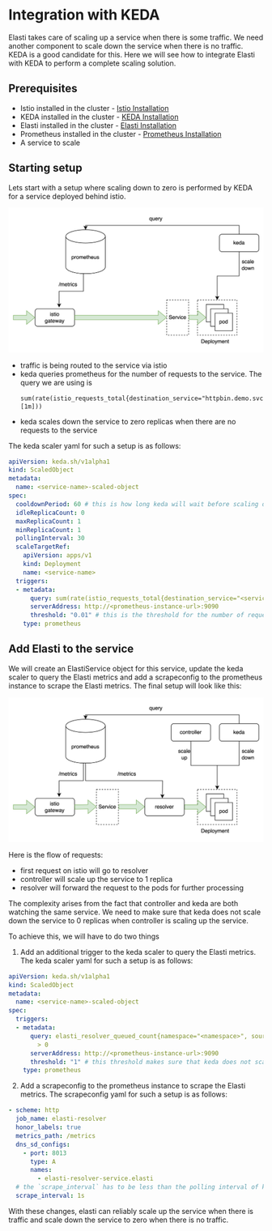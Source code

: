 # Integration with KEDA
Elasti takes care of scaling up a service when there is some traffic. We need another component to scale down the service when there is no traffic. KEDA is a good candidate for this.
Here we will see how to integrate Elasti with KEDA to perform a complete scaling solution.

## Prerequisites
- Istio installed in the cluster - [Istio Installation](https://istio.io/latest/docs/setup/getting-started/)
- KEDA installed in the cluster - [KEDA Installation](https://keda.sh/docs/latest/deploy/)
- Elasti installed in the cluster - [Elasti Installation](https://github.com/truefoundry/elasti)
- Prometheus installed in the cluster - [Prometheus Installation](https://prometheus.io/docs/prometheus/latest/installation/)
- A service to scale

## Starting setup
Lets start with a setup where scaling down to zero is performed by KEDA for a service deployed behind istio.

![Starting setup](./assets/keda-scale-down.png)

- traffic is being routed to the service via istio
- keda queries prometheus for the number of requests to the service. The query we are using is
  ```
  sum(rate(istio_requests_total{destination_service="httpbin.demo.svc.cluster.local"}[1m]))
  ```
- keda scales down the service to zero replicas when there are no requests to the service

The keda scaler yaml for such a setup is as follows:

```yaml
apiVersion: keda.sh/v1alpha1
kind: ScaledObject
metadata:
  name: <service-name>-scaled-object
spec:
  cooldownPeriod: 60 # this is how long keda will wait before scaling down the service to 0 replicas
  idleReplicaCount: 0
  maxReplicaCount: 1
  minReplicaCount: 1
  pollingInterval: 30
  scaleTargetRef:
    apiVersion: apps/v1
    kind: Deployment
    name: <service-name>
  triggers:
  - metadata:
      query: sum(rate(istio_requests_total{destination_service="<service-name>.demo.svc.cluster.local"}[1m]))
      serverAddress: http://<prometheus-instance-url>:9090
      threshold: "0.01" # this is the threshold for the number of requests to the service
    type: prometheus
```

## Add Elasti to the service
We will create an ElastiService object for this service, update the keda scaler to query the Elasti metrics and add a scrapeconfig to the prometheus instance to scrape the Elasti metrics. The final setup will look like this:

![Final Setup](./assets/keda-with-elasti.png)

Here is the flow of requests:
- first request on istio will go to resolver
- controller will scale up the service to 1 replica
- resolver will forward the request to the pods for further processing

The complexity arises from the fact that controller and keda are both watching the same service. We need to make sure that keda does not scale down the service to 0 replicas when controller is scaling up the service.

To achieve this, we will have to do two things 
1. Add an additional trigger to the keda scaler to query the Elasti metrics. The keda scaler yaml for such a setup is as follows:
  ```yaml
  apiVersion: keda.sh/v1alpha1
  kind: ScaledObject
  metadata:
    name: <service-name>-scaled-object
  spec:
    triggers:
    - metadata:
        query: elasti_resolver_queued_count{namespace="<namespace>", source="<service-name>"}
          > 0
        serverAddress: http://<prometheus-instance-url>:9090
        threshold: "1" # this threshold makes sure that keda does not scale down while resolver is still processing the requests
      type: prometheus
  ```

2. Add a scrapeconfig to the prometheus instance to scrape the Elasti metrics. The scrapeconfig yaml for such a setup is as follows:
  ```yaml
  - scheme: http
    job_name: elasti-resolver
    honor_labels: true
    metrics_path: /metrics
    dns_sd_configs:
      - port: 8013
        type: A
        names:
          - elasti-resolver-service.elasti
    # the `scrape_interval` has to be less than the polling interval of keda. the lesser the interval, the more up to date the metrics will be
    scrape_interval: 1s
  ```

With these changes, elasti can reliably scale up the service when there is traffic and scale down the service to zero when there is no traffic.